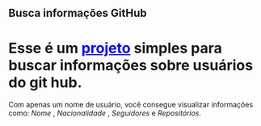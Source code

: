 ## Busca informações GitHub

# Esse é um <a style="color:blue" href="https://gitbusca.vercel.app">projeto</a> simples para buscar informações sobre usuários do git hub.
Com apenas um nome de usuário, você consegue visualizar informações como: <em>Nome</em> , <em>Nacionalidade</em> , <em>Seguidores</em> e <em>Repositórios</em>.
